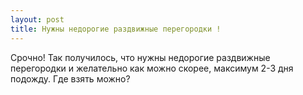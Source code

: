 ```yaml
---
layout: post 
title: Нужны недорогие раздвижные перегородки ! 
--- 
```

Срочно! Так получилось, что нужны недорогие раздвижные перегородки и желательно как можно скорее, максимум 2-3 дня подожду. Где взять можно?
